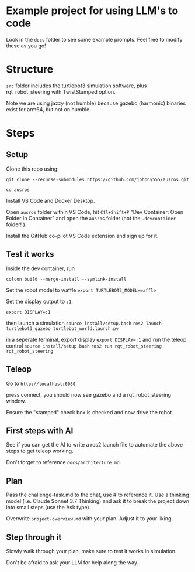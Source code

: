 # Example project for using LLM's to code 

Look in the `docs` folder to see some example prompts. Feel free to modify these as you go! 

# Structure 

`src` folder includes the turtlebot3 simulation software, plus rqt_robot_steering with TwistStamped option.

Note we are using jazzy (not humble) because gazebo (harmonic) binaries exist for arm64, but not on humble. 

# Steps 

## Setup 
Clone this repo using: 

`git clone --recurse-submodules https://github.com/johnny555/ausros.git`

`cd ausros` 

Install VS Code and Docker Desktop. 

Open `ausros` folder within VS Code, hit `Ctl+Shift+P` "Dev Container: Open Folder In Container" and open the `ausros` folder (not the `.devcontainer` folder! ).

Install the GitHub co-pilot VS Code extension and sign up for it. 

## Test it works 

Inside the dev container, run 

`colcon build --merge-install --symlink-install`

Set the robot model to waffle
`export TURTLEBOT3_MODEL=waffle`

Set the display output to `:1`

`export DISPLAY=:1`

then launch a simulation
`source install/setup.bash`
`ros2 launch turtlebot3_gazebo turtlebot_world.launch.py` 

in a seperate terminal, export display
`export DISPLAY=:1`
and run the teleop control 
`source install/setup.bash`
`ros2 run rqt_robot_steering rqt_robot_steering` 

## Teleop 

Go to `http://localhost:6080`

press connect, you should now see gazebo and a rqt_robot_steering window. 

Ensure the "stamped" check box is checked and now drive the robot. 

## First steps with AI 

See if you can get the AI to write a ros2 launch file to automate the above steps to get teleop working. 

Don't forget to reference `docs/architecture.md`. 

## Plan 

Pass the challenge-task.md to the chat, use # to reference it. Use a thinking model (i.e. Claude Sonnet 3.7 Thinking) and ask it to break the project down into small steps (use the Ask type). 

Overwrite `project-overview.md` with your plan. Adjust it to your liking. 

## Step through it 

Slowly walk through your plan, make sure to test it works in simulation. 

Don't be afraid to ask your LLM for help along the way. 